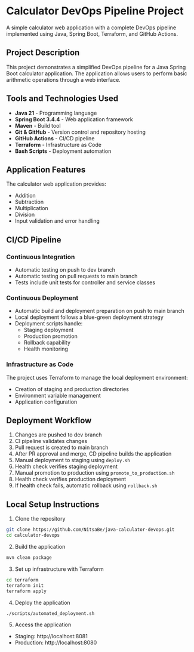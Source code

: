# Calculator DevOps Pipeline Project

A simple calculator web application with a complete DevOps pipeline implemented using Java, Spring Boot, Terraform, and GitHub Actions.

## Project Description

This project demonstrates a simplified DevOps pipeline for a Java Spring Boot calculator application. The application allows users to perform basic arithmetic operations through a web interface.

## Tools and Technologies Used

- **Java 21** - Programming language
- **Spring Boot 3.4.4** - Web application framework
- **Maven** - Build tool
- **Git & GitHub** - Version control and repository hosting
- **GitHub Actions** - CI/CD pipeline
- **Terraform** - Infrastructure as Code
- **Bash Scripts** - Deployment automation

## Application Features

The calculator web application provides:
- Addition
- Subtraction
- Multiplication
- Division
- Input validation and error handling

## CI/CD Pipeline

### Continuous Integration
- Automatic testing on push to dev branch
- Automatic testing on pull requests to main branch
- Tests include unit tests for controller and service classes

### Continuous Deployment
- Automatic build and deployment preparation on push to main branch
- Local deployment follows a blue-green deployment strategy
- Deployment scripts handle:
   - Staging deployment
   - Production promotion
   - Rollback capability
   - Health monitoring

### Infrastructure as Code
The project uses Terraform to manage the local deployment environment:
- Creation of staging and production directories
- Environment variable management
- Application configuration

## Deployment Workflow

1. Changes are pushed to dev branch
2. CI pipeline validates changes
3. Pull request is created to main branch
4. After PR approval and merge, CD pipeline builds the application
5. Manual deployment to staging using `deploy.sh`
6. Health check verifies staging deployment
7. Manual promotion to production using `promote_to_production.sh`
8. Health check verifies production deployment
9. If health check fails, automatic rollback using `rollback.sh`

## Local Setup Instructions

1. Clone the repository
```bash
git clone https://github.com/NitsaBe/java-calculator-devops.git
cd calculator-devops
```

2. Build the application
```bash
mvn clean package
```

3. Set up infrastructure with Terraform
```bash
cd terraform
terraform init
terraform apply
```

4. Deploy the application
```bash
./scripts/automated_deployment.sh
```

5. Access the application
- Staging: http://localhost:8081
- Production: http://localhost:8080

